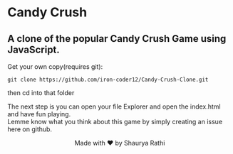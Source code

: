 # Candy Crush 
## A clone of the popular Candy Crush Game using JavaScript.

Get your own copy(requires git):

```
git clone https://github.com/iron-coder12/Candy-Crush-Clone.git
```
then cd into that folder

The next step is you can open your file Explorer and open the index.html and have fun playing.
<br />
Lemme know what you think about this game by simply creating an issue here on github.

<p align="center">
  Made with ❤ by Shaurya Rathi
</p>


